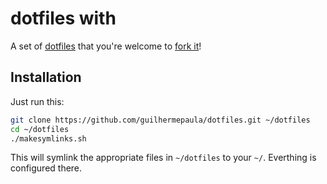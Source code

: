# dotfiles with 

A set of [dotfiles](http://dotfiles.github.io/) that you're welcome to [fork it](https://github.com/guilhermepaula/dotfiles/fork)! 

## Installation

Just run this:

```sh
git clone https://github.com/guilhermepaula/dotfiles.git ~/dotfiles
cd ~/dotfiles
./makesymlinks.sh
```

This will symlink the appropriate files in `~/dotfiles` to your `~/`. Everthing is configured there.